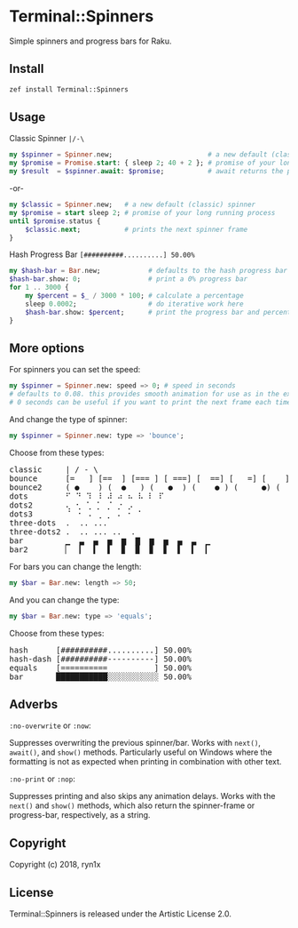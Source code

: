 # Terminal::Spinners
Simple spinners and progress bars for Raku.

## Install
```bash
zef install Terminal::Spinners
```

## Usage
Classic Spinner ```|/-\```
```raku
my $spinner = Spinner.new;                        # a new default (classic) spinner
my $promise = Promise.start: { sleep 2; 40 + 2 }; # promise of your long running process
my $result  = $spinner.await: $promise;           # await returns the promise result
```
-or-
```raku
my $classic = Spinner.new;   # a new default (classic) spinner
my $promise = start sleep 2; # promise of your long running process
until $promise.status {
    $classic.next;           # prints the next spinner frame
}
```

Hash Progress Bar ```[##########..........] 50.00%```
```raku
my $hash-bar = Bar.new;            # defaults to the hash progress bar
$hash-bar.show: 0;                 # print a 0% progress bar
for 1 .. 3000 {
    my $percent = $_ / 3000 * 100; # calculate a percentage
    sleep 0.0002;                  # do iterative work here
    $hash-bar.show: $percent;      # print the progress bar and percent
}
```

## More options
For spinners you can set the speed:
```raku
my $spinner = Spinner.new: speed => 0; # speed in seconds
# defaults to 0.08. this provides smooth animation for use as in the example above.
# 0 seconds can be useful if you want to print the next frame each time an action occurs.
```
And change the type of spinner:
```raku
my $spinner = Spinner.new: type => 'bounce';
```
Choose from these types:
<pre>
classic     | / - \
bounce      [=   ] [==  ] [=== ] [ ===] [  ==] [   =] [    ] [   =] [  ==] [ ===] [====] [=== ] [==  ] [=   ] [    ]
bounce2     ( ●    ) (  ●   ) (   ●  ) (    ● ) (     ●) (    ● ) (   ●  ) (  ●   ) ( ●    ) (●     )
dots        ⠋ ⠙ ⠹ ⠸ ⠼ ⠴ ⠦ ⠧ ⠇ ⠏
dots2       ⢄ ⢂ ⢁ ⡁ ⡈ ⡐ ⡠
dots3       ⠈ ⠐ ⠠ ⢀ ⡀ ⠄ ⠂ ⠁
three-dots  .  .. ...
three-dots2 .  .. ... ..  .
bar         ▁  ▃  ▄  ▅  ▆  ▇  ▆  ▅  ▄  ▃  ▁
bar2        ▏  ▎  ▍  ▌  ▊  ▉  ▊  ▋  ▌  ▍  ▎
</pre>

For bars you can change the length:
```raku
my $bar = Bar.new: length => 50;
```
And you can change the type:
```raku
my $bar = Bar.new: type => 'equals';
```
Choose from these types:
<pre>
hash      [##########..........] 50.00%
hash-dash [##########----------] 50.00%
equals    [==========          ] 50.00%
bar       ███████████░░░░░░░░░░░ 50.00%
</pre>

## Adverbs

```:no-overwrite``` or ```:now```:

Suppresses overwriting the previous spinner/bar. Works with ```next()```, ```await()```, and ```show()``` methods. Particularly useful on Windows where the formatting is not as expected when printing in combination with other text.

```:no-print``` or ```:nop```:

Suppresses printing and also skips any animation delays. Works with the ```next()``` and ```show()``` methods, which also return the spinner-frame or progress-bar, respectively, as a string.

## Copyright
Copyright (c) 2018, ryn1x

## License
Terminal::Spinners is released under the Artistic License 2.0.
